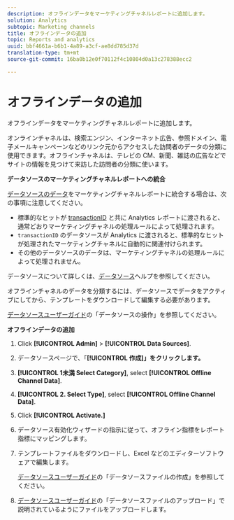 ```yaml
---
description: オフラインデータをマーケティングチャネルレポートに追加します。
solution: Analytics
subtopic: Marketing channels
title: オフラインデータの追加
topic: Reports and analytics
uuid: bbf4661a-b6b1-4a89-a3cf-ae8dd785d37d
translation-type: tm+mt
source-git-commit: 16ba0b12e0f70112f4c10804d0a13c278388ecc2

---
```



# オフラインデータの追加

オフラインデータをマーケティングチャネルレポートに追加します。

オンラインチャネルは、検索エンジン、インターネット広告、参照ドメイン、電子メールキャンペーンなどのリンク元からアクセスした訪問者のデータの分類に使用できます。オフラインチャネルは、テレビの CM、新聞、雑誌の広告などでサイトの情報を見つけて来訪した訪問者の分類に使います。

**データソースのマーケティングチャネルレポートへの統合**

[データソースのデータ](https://marketing.adobe.com/resources/help/en_US/sc/datasources/c_faq.html)をマーケティングチャネルレポートに統合する場合は、次の事項に注意してください。

* 標準的なヒットが [transactionID](https://marketing.adobe.com/resources/help/en_US/sc/datasources/c_Transaction_ID.html) と共に Analytics レポートに渡されると、通常どおりマーケティングチャネルの処理ルールによって処理されます。
* `transactionID` のデータソースが Analytics に渡されると、標準的なヒットが処理されたマーケティングチャネルに自動的に関連付けられます。
* その他のデータソースのデータは、マーケティングチャネルの処理ルールによって処理されません。

データソースについて詳しくは、[データソース](https://marketing.adobe.com/resources/help/en_US/sc/datasources/index.html)ヘルプを参照してください。

オフラインチャネルのデータを分類するには、データソースでデータをアクティブにしてから、テンプレートをダウンロードして編集する必要があります。

[データソースユーザーガイド](https://marketing.adobe.com/resources/help/en_US/sc/datasources/index.html)の「データソースの操作」を参照してください。

**オフラインデータの追加**

1. Click **[!UICONTROL Admin]** &gt; **[!UICONTROL Data Sources]**.
1. データソースページで、「**[!UICONTROL 作成]」をクリックします。**
1. **[!UICONTROL 1未満 Select Category]**, select **[!UICONTROL Offline Channel Data]**.
1. **[!UICONTROL 2. Select Type]**, select **[!UICONTROL Offline Channel Data]**.
1. Click **[!UICONTROL Activate.]**
1. データソース有効化ウィザードの指示に従って、オフライン指標をレポート指標にマッピングします。
1. テンプレートファイルをダウンロードし、Excel などのエディターソフトウェアで編集します。

   [データソースユーザーガイド](https://marketing.adobe.com/resources/help/en_US/sc/datasources/index.html)の「データソースファイルの作成」を参照してください。

1. [データソースユーザーガイド](https://marketing.adobe.com/resources/help/en_US/sc/datasources/index.html)の「データソースファイルのアップロード」で説明されているようにファイルをアップロードします。
